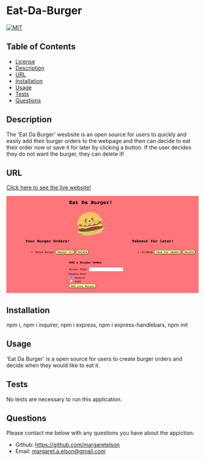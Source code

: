 # Eat-Da-Burger

[![MIT](https://img.shields.io/badge/License-MIT-yellow.svg)](https://opensource.org/licenses/MIT)

## Table of Contents
* [License](#license)
* [Description](#description)
* [URL](#url)
* [Installation](#installation)
* [Usage](#usage)
* [Tests](#tests)
* [Questions](#questions)

## Description 
The 'Eat Da Burger' wesbsite is an open source for users to quickly and easily add their burger orders to the webpage and then can decide to eat their order now or save it for later by clicking a button. If the user decides they do not want the burger, they can delete it!

## URL
[Click here to see the live website!]()

![Screenshot Deployed Website](screenshot.png)

## Installation
npm i, npm i inquirer, npm i express, npm i express-handlebars, npm init

## Usage
'Eat Da Burger' is a open source for users to create burger orders and decide when they would like to eat it.

## Tests
No tests are necessary to run this application.

## Questions
Please contact me below with any questions you have about the appiction.
* Github: https://github.com/margaretelson
* Email: margaret.a.elson@gmail.com